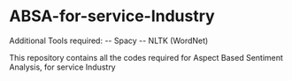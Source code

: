 # ABSA-for-service-Industry
Additional Tools required:
-- Spacy
-- NLTK (WordNet)

This repository contains all the codes required for Aspect Based Sentiment Analysis, for service Industry 


